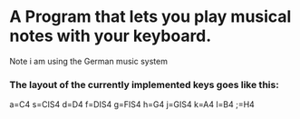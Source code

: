 # A Program that lets you play musical notes with your keyboard.

Note i am using the German music system

### The layout of the currently implemented keys goes like this:

a=C4
s=CIS4
d=D4
f=DIS4
g=FIS4
h=G4
j=GIS4
k=A4
l=B4
;=H4 


